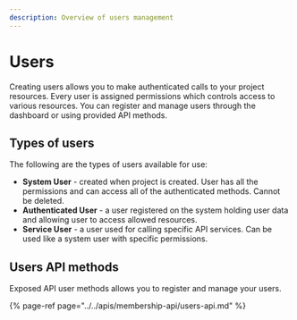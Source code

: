 ```yaml
---
description: Overview of users management
---
```


# Users

Creating users allows you to make authenticated calls to your project resources. Every user is assigned permissions which controls access to various resources. You can register and manage users through the dashboard or using provided API methods.

## Types of users

The following are the types of users available for use:

* **System User** - created when project is created. User has all the permissions and can access all of the authenticated methods. Cannot be deleted.
* **Authenticated User** - a user registered on the system holding user data and allowing user to access allowed resources.
* **Service User** - a user used for calling specific API services. Can be used like a system user with specific permissions.

## Users API methods

Exposed API user methods allows you to register and manage your users.

{% page-ref page="../../apis/membership-api/users-api.md" %}

